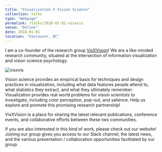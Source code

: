 ```yaml
---
title: "Visualization X Vision Science"
collection: talks
type: "Webpage"
permalink: /talks/2018-01-01-visxvis
venue: "Online"
date: 2018-01-01
location: "Vancouver, BC"
---
```


I am a co-founder of the research group [VisXVision](https://visxvision.com)! We are a like-minded research community, situated at the intersection of information visualization and vision science psychology. 

![visxvis](Slide02.png)

Vision science provides an empirical basis for techniques and design practices in visualization, including what data features people attend to, what statistics they extract, and what they ultimately remember. Visualization provides real world problems for vision scientists to investigate, including color perception, pop-out, and salience. Help us explore and promote this promising research partnership!

VisXVision is a place for sharing the latest relevant publications, conference events, and collaborative efforts between these two communities.

If you are also interested in this kind of work, please check out our website! Joining our group gives you access to our Slack channel, the latest news, and the various presentation / collaboration opportunities facilitated by our group.
